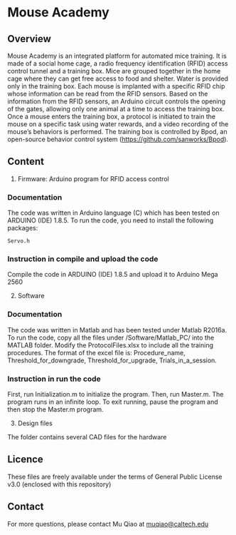 # Mouse Academy

## Overview

Mouse Academy is an integrated platform for automated mice training. It is made of a social home cage, a radio frequency identification (RFID) access control tunnel and a training box. Mice are grouped together in the home cage where they can get free access to food and shelter. Water is provided only in the training box. Each mouse is implanted with a specific RFID chip whose information can be read from the RFID sensors. Based on the information from the RFID sensors, an Arduino circuit controls the opening of the gates, allowing only one animal at a time to access the training box. Once a mouse enters the training box, a protocol is initiated to train the mouse on a
specific task using water rewards, and a video recording of the mouse’s behaviors is performed. The training box is controlled by Bpod, an open-source behavior control system (https://github.com/sanworks/Bpod).

## Content

1. Firmware: Arduino program for RFID access control

### Documentation

The code was written in Arduino language (C) which has been tested on ARDUINO (IDE) 1.8.5. To run the code, you need to install the following packages:
```
Servo.h
```

### Instruction in compile and upload the code

Compile the code in ARDUINO (IDE) 1.8.5 and upload it to Arduino Mega 2560


2. Software

### Documentation

The code was written in Matlab and has been tested under Matlab R2016a. To run the code, copy all the files under /Software/Matlab_PC/ into the MATLAB folder. Modify the ProtocolFiles.xlsx to include all the training procedures. The format of the excel file is: Procedure_name, Threshold_for_downgrade, Threshold_for_upgrade, Trials_in_a_session.

### Instruction in run the code

First, run Initialization.m to initialize the program. Then, run Master.m. The program runs in an infinite loop. To exit running, pause the program and then stop the Master.m program.

3. Design files

The folder contains several CAD files for the hardware

## Licence

These files are freely available under the terms of General Public License v3.0 (enclosed with this repository)

## Contact

For more questions, please contact Mu Qiao at muqiao@caltech.edu
